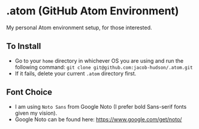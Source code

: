# .atom (GitHub Atom Environment)
My personal Atom environment setup, for those interested.  

## To Install
- Go to your `home` directory in whichever OS you are using and run the following command:
`git clone git@github.com:jacob-hudson/.atom.git`
- If it fails, delete your current `.atom` directory first.

## Font Choice
- I am using `Noto Sans` from Google Noto (I prefer bold Sans-serif fonts given my vision).
- Google Noto can be found here:  https://www.google.com/get/noto/
